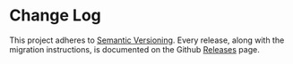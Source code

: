 # Change Log

This project adheres to [Semantic Versioning](http://semver.org/). Every release, along with the migration instructions, is documented on the Github [Releases](https://github.com/hyperbolts/hyperbolts/releases) page.
